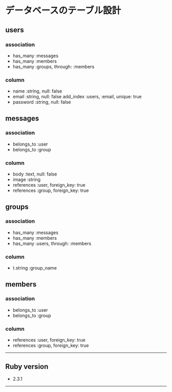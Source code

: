 # データベースのテーブル設計

## users
### association
* has_many :messages
* has_many :members
* has_many :groups, through: :members
### column
* name :string, null: false
* email :string, null: false
  add_index :users, :email, unique: true
* password :string, null: false


## messages
### association
* belongs_to :user
* belongs_to :group
### column
* body :text, null: false
* image :string
* references :user, foreign_key: true
* references :group, foreign_key: true


## groups
### association
* has_many :messages
* has_many :members
* has_many :users, through: :members
### column
* t.string :group_name

## members
### association
* belongs_to :user
* belongs_to :group
### column
* references :user, foreign_key: true
* references :group, foreign_key: true


-------------------------
## Ruby version
* 2.3.1
-------------------------
